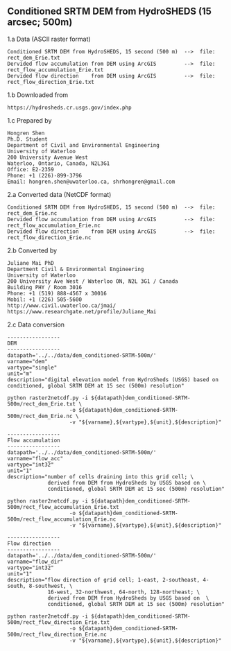 ## Conditioned SRTM DEM from HydroSHEDS (15 arcsec; 500m)

1.a Data (ASCII raster format)

    Conditioned SRTM DEM from HydroSHEDS, 15 second (500 m)  -->  file: rect_dem_Erie.txt
    Dervided flow accumulation from DEM using ArcGIS         -->  file: rect_flow_accumulation_Erie.txt
    Dervided flow direction    from DEM using ArcGIS         -->  file: rect_flow_direction_Erie.txt

1.b Downloaded from

    https://hydrosheds.cr.usgs.gov/index.php

1.c Prepared by

    Hongren Shen 
    Ph.D. Student
    Department of Civil and Environmental Engineering 
    University of Waterloo 
    200 University Avenue West 
    Waterloo, Ontario, Canada, N2L3G1 
    Office: E2-2359
    Phone: +1 (226)-899-3796 
    Email: hongren.shen@uwaterloo.ca, shrhongren@gmail.com

2.a Converted data (NetCDF format)

    Conditioned SRTM DEM from HydroSHEDS, 15 second (500 m)  -->  file: rect_dem_Erie.nc
    Dervided flow accumulation from DEM using ArcGIS         -->  file: rect_flow_accumulation_Erie.nc
    Dervided flow direction    from DEM using ArcGIS         -->  file: rect_flow_direction_Erie.nc

2.b Converted by

    Juliane Mai PhD
    Department Civil & Environmental Engineering
    University of Waterloo
    200 University Ave West / Waterloo ON, N2L 3G1 / Canada
    Building PHY / Room 3016
    Phone: +1 (519) 888-4567 x 30016
    Mobil: +1 (226) 505-5600
    http://www.civil.uwaterloo.ca/jmai/
    https://www.researchgate.net/profile/Juliane_Mai

2.c Data conversion

    -----------------
    DEM
    -----------------
	datapath='../../data/dem_conditioned-SRTM-500m/'
    varname="dem"
    vartype="single"
    unit="m"
    description="digital elevation model from HydroSheds (USGS) based on conditioned, global SRTM DEM at 15 sec (500m) resolution"

    python raster2netcdf.py -i ${datapath}dem_conditioned-SRTM-500m/rect_dem_Erie.txt \
		     	        -o ${datapath}dem_conditioned-SRTM-500m/rect_dem_Erie.nc \
		     	        -v "${varname},${vartype},${unit},${description}"

    -----------------
    Flow accumulation
    -----------------
	datapath='../../data/dem_conditioned-SRTM-500m/'
    varname="flow_acc"
    vartype="int32"
    unit="1"
    description="number of cells draining into this grid cell; \
                 derived from DEM from HydroSheds by USGS based on \
                 conditioned, global SRTM DEM at 15 sec (500m) resolution"

    python raster2netcdf.py -i ${datapath}dem_conditioned-SRTM-500m/rect_flow_accumulation_Erie.txt
		     	        -o ${datapath}dem_conditioned-SRTM-500m/rect_flow_accumulation_Erie.nc
		     	        -v "${varname},${vartype},${unit},${description}"

    -----------------
    Flow direction
    -----------------
	datapath='../../data/dem_conditioned-SRTM-500m/'
    varname="flow_dir"
    vartype="int32"
    unit="1"
    description="flow direction of grid cell; 1-east, 2-southeast, 4-south, 8-southwest, \
                 16-west, 32-northwest, 64-north, 128-northeast; \
                 derived from DEM from HydroSheds by USGS based on  \
                 conditioned, global SRTM DEM at 15 sec (500m) resolution"

    python raster2netcdf.py -i ${datapath}dem_conditioned-SRTM-500m/rect_flow_direction_Erie.txt
		     	        -o ${datapath}dem_conditioned-SRTM-500m/rect_flow_direction_Erie.nc
		     	        -v "${varname},${vartype},${unit},${description}"
